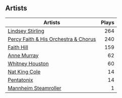 ## Artists
Artists | Plays 
----- | -----: 
[Lindsey Stirling](/artists/lindsey-stirling-780013) | 264
[Percy Faith & His Orchestra & Chorus](/artists/percy-faith-his-orchestra-chorus-30066836) | 240
[Faith Hill](/artists/faith-hill-58019) | 159
[Anne Murray](/artists/anne-murray-28649) | 62
[Whitney Houston](/artists/whitney-houston-87166) | 60
[Nat King Cole](/artists/nat-king-cole-3428) | 14
[Pentatonix](/artists/pentatonix-655231) | 14
[Mannheim Steamroller](/artists/mannheim-steamroller-39605) | 1

